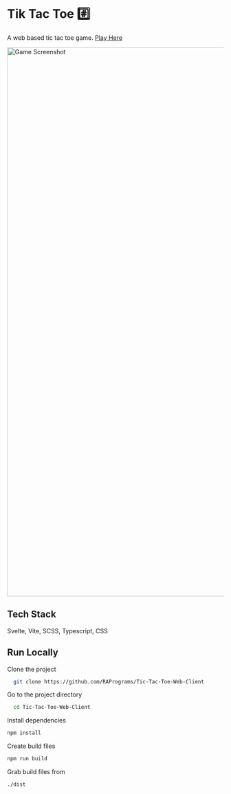 # Tik Tac Toe #️⃣
A web based tic tac toe game. [Play Here](https://raprograms.github.io/Tic-Tac-Toe-Web-Client/)

<img width="1279" alt="Game Screenshot" src="https://github.com/user-attachments/assets/740b70e9-904c-4e76-9bc0-1255a83fac7e" />

## Tech Stack  

Svelte, Vite, SCSS, Typescript, CSS


## Run Locally  

Clone the project  

~~~bash  
  git clone https://github.com/RAPrograms/Tic-Tac-Toe-Web-Client
~~~

Go to the project directory  

~~~bash  
  cd Tic-Tac-Toe-Web-Client
~~~

Install dependencies  

~~~bash  
npm install
~~~

Create build files

~~~bash  
npm run build
~~~

Grab build files from 

~~~bash  
./dist
~~~
